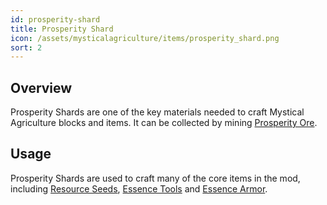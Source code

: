```yaml
---
id: prosperity-shard
title: Prosperity Shard
icon: /assets/mysticalagriculture/items/prosperity_shard.png
sort: 2
---
```


## Overview

Prosperity Shards are one of the key materials needed to craft Mystical Agriculture blocks and items. It can be collected by mining [Prosperity Ore](../blocks/prosperity-ore.md).

## Usage

Prosperity Shards are used to craft many of the core items in the mod, including [Resource Seeds](resource-seeds.md), [Essence Tools](essence-tools.md) and [Essence Armor](essence-armor.md).
